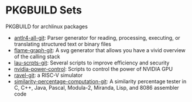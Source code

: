 # PKGBUILD Sets

PKGBUILD for archlinux packages

- [antlr4-all-git](antlr-all-git): Parser generator for reading, processing, executing, or translating structured text or binary files
- [flame-graph-git](flame-graph-git): A svg generator that allows you have a vivid overview of the calling stack
- [lau-scrpts-git](lau-scripts-git): Several scripts to improve efficiency and security
- [nvidia-power-control](nvidia-power-control/): Scripts to control the power of NVIDIA GPU
- [ravel-git](ravel-git/): a RISC-V simulator
- [similarity-percentage-computation-git](similarity-percentage-computation-git): A similarity percentage tester in C, C++, Java, Pascal, Modula-2, Miranda, Lisp, and 8086 assembler code
